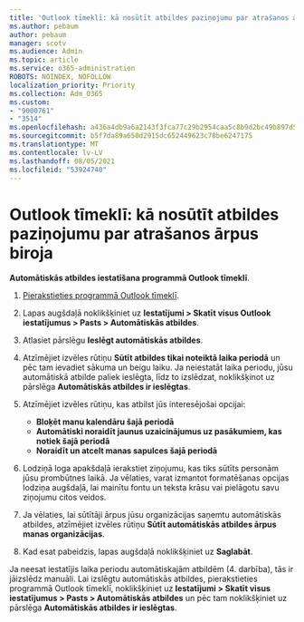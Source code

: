 ```yaml
---
title: 'Outlook tīmeklī: kā nosūtīt atbildes paziņojumu par atrašanos ārpus biroja'
ms.author: pebaum
author: pebaum
manager: scotv
ms.audience: Admin
ms.topic: article
ms.service: o365-administration
ROBOTS: NOINDEX, NOFOLLOW
localization_priority: Priority
ms.collection: Adm_O365
ms.custom:
- "9000761"
- "3514"
ms.openlocfilehash: a436a4db9a6a2143f3fca77c29b2954caa5c8b9d2bc49b897d533104fc7ddde4
ms.sourcegitcommit: b5f7da89a650d2915dc652449623c78be6247175
ms.translationtype: MT
ms.contentlocale: lv-LV
ms.lasthandoff: 08/05/2021
ms.locfileid: "53924740"
---
```

# <a name="outlook-on-the-web-send-out-of-office-replies"></a>Outlook tīmeklī: kā nosūtīt atbildes paziņojumu par atrašanos ārpus biroja

**Automātiskās atbildes iestatīšana programmā Outlook tīmeklī**.

1. [Pierakstieties programmā Outlook tīmeklī](https://support.office.com/article/how-to-sign-in-to-outlook-on-the-web-763fab4d-0138-4814-b450-37fc286bcb79).

2. Lapas augšdaļā noklikšķiniet uz **Iestatījumi > Skatīt visus Outlook iestatījumus > Pasts > Automātiskās atbildes**.

3. Atlasiet pārslēgu **Ieslēgt automātiskās atbildes**.

4. Atzīmējiet izvēles rūtiņu **Sūtīt atbildes tikai noteiktā laika periodā** un pēc tam ievadiet sākuma un beigu laiku. Ja neiestatāt laika periodu, jūsu automātiskā atbilde paliek ieslēgta, līdz to izslēdzat, noklikšķinot uz pārslēga **Automātiskās atbildes ir ieslēgtas**.

5. Atzīmējiet izvēles rūtiņu, kas atbilst jūs interesējošai opcijai:
    - **Bloķēt manu kalendāru šajā periodā**
    - **Automātiski noraidīt jaunus uzaicinājumus uz pasākumiem, kas notiek šajā periodā**
    - **Noraidīt un atcelt manas sapulces šajā periodā**

6. Lodziņā loga apakšdaļā ierakstiet ziņojumu, kas tiks sūtīts personām jūsu prombūtnes laikā. Ja vēlaties, varat izmantot formatēšanas opcijas lodziņa augšdaļā, lai mainītu fontu un teksta krāsu vai pielāgotu savu ziņojumu citos veidos.

7. Ja vēlaties, lai sūtītāji ārpus jūsu organizācijas saņemtu automātiskās atbildes, atzīmējiet izvēles rūtiņu **Sūtīt automātiskās atbildes ārpus manas organizācijas**.

8. Kad esat pabeidzis, lapas augšdaļā noklikšķiniet uz **Saglabāt**.

Ja neesat iestatījis laika periodu automātiskajām atbildēm (4. darbība), tās ir jāizslēdz manuāli. Lai izslēgtu automātiskās atbildes, pierakstieties programmā Outlook tīmeklī, noklikšķiniet uz **Iestatījumi > Skatīt visus iestatījumus > Pasts > Automātiskās atbildes** un pēc tam noklikšķiniet uz pārslēga **Automātiskās atbildes ir ieslēgtas**.
